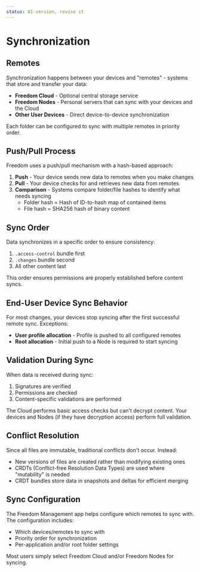 ```yaml
---
status: AI-version, revise it
---
```

# Synchronization

## Remotes

Synchronization happens between your devices and "remotes" - systems that store and transfer your data:

- **Freedom Cloud** - Optional central storage service
- **Freedom Nodes** - Personal servers that can sync with your devices and the Cloud
- **Other User Devices** - Direct device-to-device synchronization

Each folder can be configured to sync with multiple remotes in priority order.

## Push/Pull Process

Freedom uses a push/pull mechanism with a hash-based approach:

1. **Push** - Your device sends new data to remotes when you make changes
2. **Pull** - Your device checks for and retrieves new data from remotes
3. **Comparison** - Systems compare folder/file hashes to identify what needs syncing
   - Folder hash = Hash of ID-to-hash map of contained items
   - File hash = SHA256 hash of binary content

## Sync Order

Data synchronizes in a specific order to ensure consistency:

1. `.access-control` bundle first
2. `.changes` bundle second
3. All other content last

This order ensures permissions are properly established before content syncs.

## End-User Device Sync Behavior

For most changes, your devices stop syncing after the first successful remote sync. Exceptions:

- **User profile allocation** - Profile is pushed to all configured remotes
- **Root allocation** - Initial push to a Node is required to start syncing

## Validation During Sync

When data is received during sync:

1. Signatures are verified
2. Permissions are checked
3. Content-specific validations are performed

The Cloud performs basic access checks but can't decrypt content. Your devices and Nodes (if they have decryption access) perform full validation.

## Conflict Resolution

Since all files are immutable, traditional conflicts don't occur. Instead:

- New versions of files are created rather than modifying existing ones
- CRDTs (Conflict-free Resolution Data Types) are used where "mutability" is needed
- CRDT bundles store data in snapshots and deltas for efficient merging

## Sync Configuration

The Freedom Management app helps configure which remotes to sync with. The configuration includes:

- Which devices/remotes to sync with
- Priority order for synchronization
- Per-application and/or root folder settings

Most users simply select Freedom Cloud and/or Freedom Nodes for syncing.
